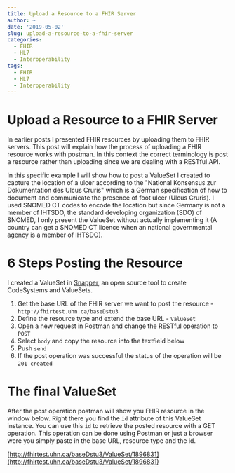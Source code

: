 ```yaml
---
title: Upload a Resource to a FHIR Server
author: ~
date: '2019-05-02'
slug: upload-a-resource-to-a-fhir-server
categories:
  - FHIR
  - HL7
  - Interoperability
tags:
  - FHIR
  - HL7
  - Interoperability
---
```


# Upload a Resource to a FHIR Server

In earlier posts I presented FHIR resources by uploading them to FHIR servers.
This post will explain how the process of uploading a FHIR resource works with postman.
In this context the correct terminology is post a resource rather than uploading since we are dealing with a RESTful API.


In this specific example I will show how to post a ValueSet I created to capture the location of a ulcer according to the "National Konsensus zur Dokumentation des Ulcus Cruris" which is a German specification of how to document and communicate the presence of foot ulcer (Ulcus Cruris). 
I used SNOMED CT codes to encode the location but since Germany is not a member of IHTSDO, the standard developing organization (SDO) of SNOMED, I only present the ValueSet without actually implementing it (A country can get a SNOMED CT licence when an national governmental agency is a member of IHTSDO).

# 6 Steps Posting the Resource

I created a ValueSet in [Snapper](http://ontoserver.csiro.au/snapper2-dev/index.html#/), an open source tool to create CodeSystems and ValueSets.

1. Get the base URL of the FHIR server we want to post the resource - `http://fhirtest.uhn.ca/baseDstu3`
2. Define the resource type and extend the base URL - `ValueSet`
3. Open a new request in Postman and change the RESTful operation to `POST`
4. Select `body` and copy the resource into the textfield below
5. Push `send`
6. If the post operation was successful the status of the operation will be `201 created`

# The final ValueSet

After the post operation postman will show you FHIR resource in the window below. 
Right there you find the `id` attribute of this ValueSet instance.
You can use this `id` to retrieve the posted resource with a GET operation.
This operation can be done using Postman or just a browser were you simply paste in the base URL, resource type and the id.

[http://fhirtest.uhn.ca/baseDstu3/ValueSet/1896831](http://fhirtest.uhn.ca/baseDstu3/ValueSet/1896831)



